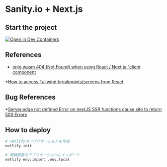 # Sanity.io + Next.js

## Start the project
[![Open in Dev Containers](https://img.shields.io/static/v1?label=Dev%20Containers&message=Open&color=blue&logo=visualstudiocode)](https://vscode.dev/redirect?url=vscode://ms-vscode-remote.remote-containers/cloneInVolume?url=https://github.com/inovue/sanity-stack)



## References

* [onig.wasm 404 (Not Found) when using React / Next.js "client component](https://github.com/atomiks/rehype-pretty-code/issues/95#issuecomment-1664463512)

*[How to access Tailwind breakpoints/screens from React](https://github.com/tailwindlabs/tailwindcss/discussions/3822?sort=top)

## Bug References
*[Server.edge not defined Error on nextJS SSR functions cause site to return 500 Errors](https://answers.netlify.com/t/server-edge-not-defined-error-on-nextjs-ssr-functions-cause-site-to-return-500-errors/91793/114)

## How to deploy

```bash
# netlifyのアプリケーションを作成
netlify init

# 環境変数をアプリケーションにインポート
netlify env:import .env.local

```